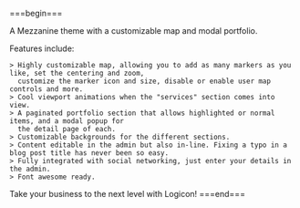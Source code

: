 ===begin===

A Mezzanine theme with a customizable map and modal portfolio.

Features include:

	> Highly customizable map, allowing you to add as many markers as you like, set the centering and zoom,
	  customize the marker icon and size, disable or enable user map controls and more.
	> Cool viewport animations when the "services" section comes into view.
	> A paginated portfolio section that allows highlighted or normal items, and a modal popup for
	  the detail page of each.
	> Customizable backgrounds for the different sections.
	> Content editable in the admin but also in-line. Fixing a typo in a blog post title has never been so easy.
    > Fully integrated with social networking, just enter your details in the admin.
    > Font awesome ready.

Take your business to the next level with Logicon!
===end===
